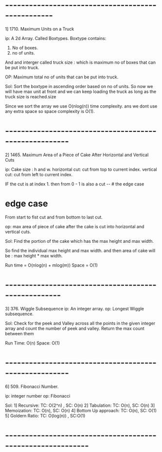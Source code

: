 # --------------------------------------------------

1] 1710. Maximum Units on a Truck

ip: A 2d Array. Called Boxtypes.
Boxtype contains: 
1. No of boxes.
2. no of units.

And and interger called truck size : which is maximum no of boxes that can be put into truck.

OP: Maximum total no of units that can be put into truck.

Sol:
Sort the boxtype in ascending order based on no of units. 
So now we will have max unit at front and we can keep loading the truck as long as the truck size is reached.size

Since we sort the array we use  O(nlog(n)) time complexity.
ans we dont use any extra space so space complexity is O(1).

# ------------------------------------------------------

2] 1465. Maximum Area of a Piece of Cake After Horizontal and Vertical Cuts

ip: Cake size : h and w.
horizontal cut: cut from top to current index.
vertical cut: cut from left to current index.

IF the cut is at index 1. then from 0 - 1 is also a cut -- # the edge case

# edge case
From start to fist cut and from bottom to last cut.

op:
max area of piece of cake after the cake is cut into horizontal and vertical cuts.

Sol:
Find the portion of the cake which has the max height and max width.

So find the individual max height and max width.
and then area of cake will be : max height * max width.


Run time = O(nlog(n) + mlog(m))
Space = O(1)

# ----------------------------------------------------

3] 376. Wiggle Subsequence
ip: An integer array.
op: Longest Wiggle subsequence.

Sol:
Check for the peek and Valley across all the points in the given integer array and count the number of peek and valley. 
Return the max count between them

Run Time: O(n)
Space: O(1)

# ------------------------------------------------------

6] 509. Fibonacci Number.

ip: integer number
op: Fibonacci 

Sol:
1] Recursive: 
TC: O(2^n) , SC: O(n)
2] Tabulation:
TC: O(n), SC: O(n)
3] Memoization:
TC: O(n), SC: O(n)
4] Bottom Up approach:
TC: O(n), SC: O(1)
5] Goldern Ratio:
TC: O(log(n)) , SC:O(1)

# -----------------------------------------------------------
